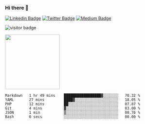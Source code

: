### Hi there 👋

[![Linkedin Badge](https://img.shields.io/badge/-LinkedIn-0e76a8?style=flat-square&logo=Linkedin&logoColor=white)](https://linkedin.com/in/victorhugoavila)
[![Twitter Badge](https://img.shields.io/badge/-Twitter-00acee?style=flat-square&logo=Twitter&logoColor=white)](https://twitter.com/victorhugoavila)
[![Medium Badge](https://img.shields.io/badge/medium-%2312100E.svg?&style=for-square&logo=medium&logoColor=white)](https://medium.com/@victorhugo.avila.cl/)

<!--[![Website Badge](https://img.shields.io/badge/Website-3b5998?style=flat-square&logo=google-chrome&logoColor=white)](https://gkassym.netlify.app)-->

![visitor badge](https://visitor-badge.glitch.me/badge?page_id=vham.visitor-badge&left_text=Visitors)

<img height="180em" src="https://github-readme-stats.vercel.app/api?username=vham&show_icons=true&hide_border=true&&count_private=true&include_all_commits=true" />

<!--START_SECTION:waka-->

```text
Markdown   1 hr 49 mins    █████████████████▓░░░░░░░   70.32 %
YAML       27 mins         ████▓░░░░░░░░░░░░░░░░░░░░   18.05 %
PHP        12 mins         ██░░░░░░░░░░░░░░░░░░░░░░░   07.87 %
Git        4 mins          ▓░░░░░░░░░░░░░░░░░░░░░░░░   03.00 %
JSON       1 min           ▒░░░░░░░░░░░░░░░░░░░░░░░░   00.76 %
Bash       0 secs          ░░░░░░░░░░░░░░░░░░░░░░░░░   00.00 %
```

<!--END_SECTION:waka-->

<!--
**vham/vham** is a ✨ _special_ ✨ repository because its `README.md` (this file) appears on your GitHub profile.

Here are some ideas to get you started:

- 🔭 I’m currently working on ...
- 🌱 I’m currently learning ...
- 👯 I’m looking to collaborate on ...
- 🤔 I’m looking for help with ...
- 💬 Ask me about ...
- 📫 How to reach me: ...
- 😄 Pronouns: ...
- ⚡ Fun fact: ...
-->
